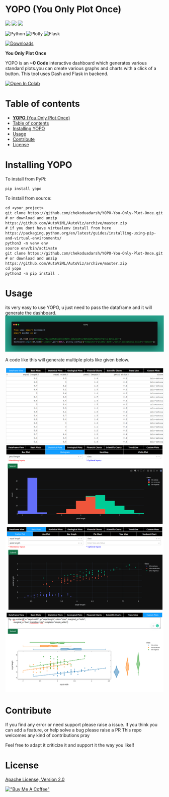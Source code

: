 # **YOPO** (You Only Plot Once)
![](https://img.shields.io/github/license/chekoduadarsh/YOPO-You-Only-Plot-Once)
![](https://img.shields.io/github/issues/chekoduadarsh/YOPO-You-Only-Plot-Once)
![](https://img.shields.io/github/last-commit/chekoduadarsh/YOPO-You-Only-Plot-Once)


![Python](https://img.shields.io/badge/python-3670A0?style=for-the-badge&logo=python&logoColor=ffdd54)
![Plotly](https://img.shields.io/badge/Plotly-%233F4F75.svg?style=for-the-badge&logo=plotly&logoColor=white)
![Flask](https://img.shields.io/badge/flask-%23000.svg?style=for-the-badge&logo=flask&logoColor=white)

[![Downloads](https://pepy.tech/badge/yopo)](https://pepy.tech/project/yopo)

**You Only Plot Once**

YOPO is an **~0 Code** interactive dashboard which generates various standard plots.you can create various graphs and charts with a click of a button. This tool uses Dash and Flask in backend.


[![Open In Colab](https://colab.research.google.com/assets/colab-badge.svg)](https://colab.research.google.com/github/chekoduadarsh/YOPO-You-Only-Plot-Once/blob/master/example.ipynb)


# Table of contents
- [**YOPO** (You Only Plot Once)](#yopo-you-only-plot-once)
- [Table of contents](#table-of-contents)
- [Installing YOPO](#installing-yopo)
- [Usage](#usage)
- [Contribute](#contribute)
- [License](#license)

# Installing YOPO

To install from PyPi:

```shell
pip install yopo
```

To install from source:

```shell
cd <your_project>
git clone https://github.com/chekoduadarsh/YOPO-You-Only-Plot-Once.git
# or download and unzip https://github.com/AutoViML/AutoViz/archive/master.zip
# if you dont have virtualenv install from here https://packaging.python.org/en/latest/guides/installing-using-pip-and-virtual-environments/
python3 -m venv env
source env/bin/activate
git clone https://github.com/chekoduadarsh/YOPO-You-Only-Plot-Once.git
# or download and unzip https://github.com/AutoViML/AutoViz/archive/master.zip
cd yopo
python3 -m pip install .
```

# Usage

its very easy to use YOPO, u just need to pass the dataframe and it will generate the dashboard. 
![](https://raw.githubusercontent.com/chekoduadarsh/YOPO-You-Only-Plot-Once/master/media/sample_iris_code.jpeg)

A code like this will generate multiple plots like given below.

![](https://raw.githubusercontent.com/chekoduadarsh/YOPO-You-Only-Plot-Once/master/media/sample_dataframe.png)
![](https://raw.githubusercontent.com/chekoduadarsh/YOPO-You-Only-Plot-Once/master/media/sample_histogram.png)
![](https://raw.githubusercontent.com/chekoduadarsh/YOPO-You-Only-Plot-Once/master/media/sample_scatterplot.png)
![](https://raw.githubusercontent.com/chekoduadarsh/YOPO-You-Only-Plot-Once/master/media/sample_custom.png)



# Contribute

If you find any error or need support please raise a issue. If you think you can add a feature, or help solve a bug please raise a PR
This repo welcomes any kind of contributions pray

Feel free to adapt it criticize it and support it the way you like!!

# License

[Apache License, Version 2.0](https://github.com/chekoduadarsh/YOPO-You-Only-Plot-Once/blob/master/LICENSE.txt)


[!["Buy Me A Coffee"](https://www.buymeacoffee.com/assets/img/custom_images/orange_img.png)](https://www.buymeacoffee.com/chekoduadarsh)